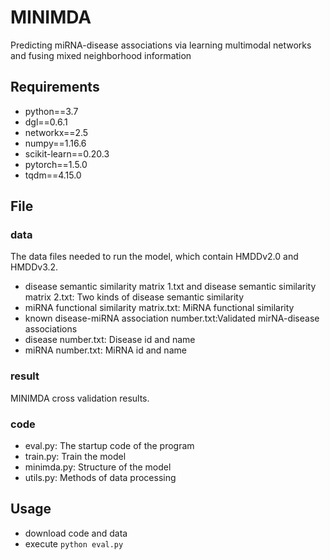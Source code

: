 # MINIMDA
Predicting miRNA-disease associations via learning multimodal networks and fusing mixed neighborhood information

## Requirements
  * python==3.7
  * dgl==0.6.1
  * networkx==2.5
  * numpy==1.16.6
  * scikit-learn==0.20.3
  * pytorch==1.5.0
  * tqdm==4.15.0

## File
### data
  The data files needed to run the model, which contain HMDDv2.0 and HMDDv3.2.
  * disease semantic similarity matrix 1.txt and disease semantic similarity matrix 2.txt: Two kinds of disease semantic similarity
  * miRNA functional similarity matrix.txt: MiRNA functional similarity
  * known disease-miRNA association number.txt:Validated mirNA-disease associations
  * disease number.txt: Disease id and name
  * miRNA number.txt: MiRNA id and name
### result
  MINIMDA cross validation results.
### code
  * eval.py: The startup code of the program
  * train.py: Train the model
  * minimda.py: Structure of the model
  * utils.py: Methods of data processing
 
## Usage
  * download code and data
  * execute ```python eval.py```

